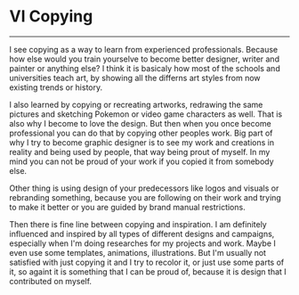 # VI Copying
------------

I see copying as a way to learn from experienced professionals. Because how else would you train yourselve to become better designer, writer and painter or anything else? I think it is basicaly how most of the schools and universities teach art, by showing all the differns art styles from now existing trends or history.

I also learned by copying or recreating artworks, redrawing the same pictures and sketching Pokemon or video game characters as well. That is also why I become to love the design. But then when you once become professional you can do that by copying other peoples work. Big part of why I try to become graphic designer is to see my work and creations in reality and being used by people, that way being prout of myself. In my mind you can not be proud of your work if you copied it from somebody else.

Other thing is using design of your predecessors like logos and visuals or rebranding something, because you are following on their work and trying to make it better or you are guided by brand manual restrictions. 

Then there is fine line between copying and inspiration. I am definitely influenced and inspired by all types of different designs and campaigns, especially when I'm doing researches for my projects and work. Maybe I even use some templates, animations, illustrations. But I'm usually not satisfied with just copying it and I try to recolor it, or just use some parts of it, so againt it is something that I can be proud of, because it is design that I contributed on myself.
